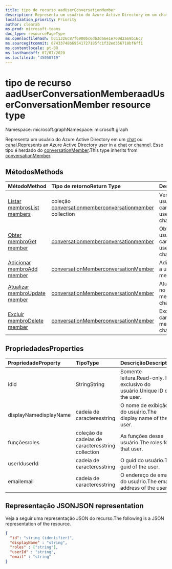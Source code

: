 ```yaml
---
title: tipo de recurso aadUserConversationMember
description: Representa um usuário do Azure Active Directory em um chat ou canal.
localization_priority: Priority
author: clearab
ms.prod: microsoft-teams
doc_type: resourcePageType
ms.openlocfilehash: b311326c87f6900bc6db3da6e1e760d2a69b16c7
ms.sourcegitcommit: 67433748b69541727185fc1f32ed356718bf6ff1
ms.contentlocale: pt-BR
ms.lasthandoff: 07/07/2020
ms.locfileid: "45050719"
---
```

# <a name="aaduserconversationmember-resource-type"></a><span data-ttu-id="fc0d1-103">tipo de recurso aadUserConversationMember</span><span class="sxs-lookup"><span data-stu-id="fc0d1-103">aadUserConversationMember resource type</span></span>

<span data-ttu-id="fc0d1-104">Namespace: microsoft.graph</span><span class="sxs-lookup"><span data-stu-id="fc0d1-104">Namespace: microsoft.graph</span></span>

<span data-ttu-id="fc0d1-105">Representa um usuário do Azure Active Directory em um [chat](chat.md) ou [canal](channel.md).</span><span class="sxs-lookup"><span data-stu-id="fc0d1-105">Represents an Azure Active Directory user in a [chat](chat.md) or [channel](channel.md).</span></span> <span data-ttu-id="fc0d1-106">Esse tipo é herdado do [conversationMember](conversationmember.md).</span><span class="sxs-lookup"><span data-stu-id="fc0d1-106">This type inherits from [conversationMember](conversationmember.md).</span></span>

## <a name="methods"></a><span data-ttu-id="fc0d1-107">Métodos</span><span class="sxs-lookup"><span data-stu-id="fc0d1-107">Methods</span></span>

| <span data-ttu-id="fc0d1-108">Método</span><span class="sxs-lookup"><span data-stu-id="fc0d1-108">Method</span></span>       | <span data-ttu-id="fc0d1-109">Tipo de retorno</span><span class="sxs-lookup"><span data-stu-id="fc0d1-109">Return Type</span></span>  |<span data-ttu-id="fc0d1-110">Descrição</span><span class="sxs-lookup"><span data-stu-id="fc0d1-110">Description</span></span>|
|:---------------|:--------|:----------|
|[<span data-ttu-id="fc0d1-111">Listar membros</span><span class="sxs-lookup"><span data-stu-id="fc0d1-111">List members</span></span>](../api/conversationmember-list.md) | <span data-ttu-id="fc0d1-112">coleção [conversationmember](conversationmember.md)</span><span class="sxs-lookup"><span data-stu-id="fc0d1-112">[conversationmember](conversationmember.md) collection</span></span> | <span data-ttu-id="fc0d1-113">Ver a lista de todos os usuários no chat ou canal.</span><span class="sxs-lookup"><span data-stu-id="fc0d1-113">Get the list of all users in the chat or channel.</span></span>|
|[<span data-ttu-id="fc0d1-114">Obter membro</span><span class="sxs-lookup"><span data-stu-id="fc0d1-114">Get member</span></span>](../api/conversationmember-get.md) | [<span data-ttu-id="fc0d1-115">conversationmember</span><span class="sxs-lookup"><span data-stu-id="fc0d1-115">conversationmember</span></span>](conversationmember.md) | <span data-ttu-id="fc0d1-116">Obter um único usuário no chat ou canal.</span><span class="sxs-lookup"><span data-stu-id="fc0d1-116">Get a single user in the chat or channel.</span></span>|
|[<span data-ttu-id="fc0d1-117">Adicionar membro</span><span class="sxs-lookup"><span data-stu-id="fc0d1-117">Add member</span></span>](../api/conversationmember-add.md) | [<span data-ttu-id="fc0d1-118">conversationMember</span><span class="sxs-lookup"><span data-stu-id="fc0d1-118">conversationMember</span></span>](conversationmember.md)| <span data-ttu-id="fc0d1-119">Adicionar um membro a um canal.</span><span class="sxs-lookup"><span data-stu-id="fc0d1-119">Add a member to a channel.</span></span>|
|[<span data-ttu-id="fc0d1-120">Atualizar membro</span><span class="sxs-lookup"><span data-stu-id="fc0d1-120">Update member</span></span>](../api/conversationmember-update.md) | [<span data-ttu-id="fc0d1-121">conversationMember</span><span class="sxs-lookup"><span data-stu-id="fc0d1-121">conversationMember</span></span>](conversationmember.md)| <span data-ttu-id="fc0d1-122">Atualizar um membro no canal.</span><span class="sxs-lookup"><span data-stu-id="fc0d1-122">Update a member in the channel.</span></span>|
|[<span data-ttu-id="fc0d1-123">Excluir membro</span><span class="sxs-lookup"><span data-stu-id="fc0d1-123">Delete member</span></span>](../api/conversationmember-delete.md) | [<span data-ttu-id="fc0d1-124">conversationMember</span><span class="sxs-lookup"><span data-stu-id="fc0d1-124">conversationMember</span></span>](conversationmember.md)| <span data-ttu-id="fc0d1-125">Excluir um membro do canal.</span><span class="sxs-lookup"><span data-stu-id="fc0d1-125">Delete a member from the channel.</span></span>|

## <a name="properties"></a><span data-ttu-id="fc0d1-126">Propriedades</span><span class="sxs-lookup"><span data-stu-id="fc0d1-126">Properties</span></span>

| <span data-ttu-id="fc0d1-127">Propriedade</span><span class="sxs-lookup"><span data-stu-id="fc0d1-127">Property</span></span>   | <span data-ttu-id="fc0d1-128">Tipo</span><span class="sxs-lookup"><span data-stu-id="fc0d1-128">Type</span></span> |<span data-ttu-id="fc0d1-129">Descrição</span><span class="sxs-lookup"><span data-stu-id="fc0d1-129">Description</span></span>|
|:---------------|:--------|:----------|
|<span data-ttu-id="fc0d1-130">id</span><span class="sxs-lookup"><span data-stu-id="fc0d1-130">id</span></span>|<span data-ttu-id="fc0d1-131">String</span><span class="sxs-lookup"><span data-stu-id="fc0d1-131">String</span></span>| <span data-ttu-id="fc0d1-132">Somente leitura.</span><span class="sxs-lookup"><span data-stu-id="fc0d1-132">Read-only.</span></span> <span data-ttu-id="fc0d1-133">ID exclusivo do usuário.</span><span class="sxs-lookup"><span data-stu-id="fc0d1-133">Unique ID of the user.</span></span>|
|<span data-ttu-id="fc0d1-134">displayName</span><span class="sxs-lookup"><span data-stu-id="fc0d1-134">displayName</span></span>| <span data-ttu-id="fc0d1-135">cadeia de caracteres</span><span class="sxs-lookup"><span data-stu-id="fc0d1-135">string</span></span> | <span data-ttu-id="fc0d1-136">O nome de exibição do usuário.</span><span class="sxs-lookup"><span data-stu-id="fc0d1-136">The display name of the user.</span></span> |
|<span data-ttu-id="fc0d1-137">funções</span><span class="sxs-lookup"><span data-stu-id="fc0d1-137">roles</span></span>| <span data-ttu-id="fc0d1-138">coleção de cadeias de caracteres</span><span class="sxs-lookup"><span data-stu-id="fc0d1-138">string collection</span></span> | <span data-ttu-id="fc0d1-139">As funções desse usuário.</span><span class="sxs-lookup"><span data-stu-id="fc0d1-139">The roles for that user.</span></span> |
|<span data-ttu-id="fc0d1-140">userId</span><span class="sxs-lookup"><span data-stu-id="fc0d1-140">userId</span></span>| <span data-ttu-id="fc0d1-141">cadeia de caracteres</span><span class="sxs-lookup"><span data-stu-id="fc0d1-141">string</span></span> | <span data-ttu-id="fc0d1-142">O guid do usuário.</span><span class="sxs-lookup"><span data-stu-id="fc0d1-142">The guid of the user.</span></span> |
|<span data-ttu-id="fc0d1-143">email</span><span class="sxs-lookup"><span data-stu-id="fc0d1-143">email</span></span>| <span data-ttu-id="fc0d1-144">cadeia de caracteres</span><span class="sxs-lookup"><span data-stu-id="fc0d1-144">string</span></span>  | <span data-ttu-id="fc0d1-145">O endereço de email do usuário.</span><span class="sxs-lookup"><span data-stu-id="fc0d1-145">The email address of the user.</span></span> |

## <a name="json-representation"></a><span data-ttu-id="fc0d1-146">Representação JSON</span><span class="sxs-lookup"><span data-stu-id="fc0d1-146">JSON representation</span></span>

<span data-ttu-id="fc0d1-147">Veja a seguir uma representação JSON do recurso.</span><span class="sxs-lookup"><span data-stu-id="fc0d1-147">The following is a JSON representation of the resource.</span></span>

<!-- {
  "blockType": "resource",
  "baseType": "microsoft.graph.entity",
  "@odata.type": "microsoft.graph.aadUserConversationMember"
}-->

```json
{
  "id": "string (identifier)",
  "displayName" : "string",
  "roles" : ["string"],
  "userId" : "string",
  "email" : "string"
}

```

<!-- uuid: 8fcb5dbc-d5aa-4681-8e31-b001d5168d79
2015-10-25 14:57:30 UTC -->
<!--
{
  "type": "#page.annotation",
  "description": "aadUserConversationMember",
  "keywords": "",
  "section": "documentation",
  "tocPath": "",
  "suppressions": []
}
-->
